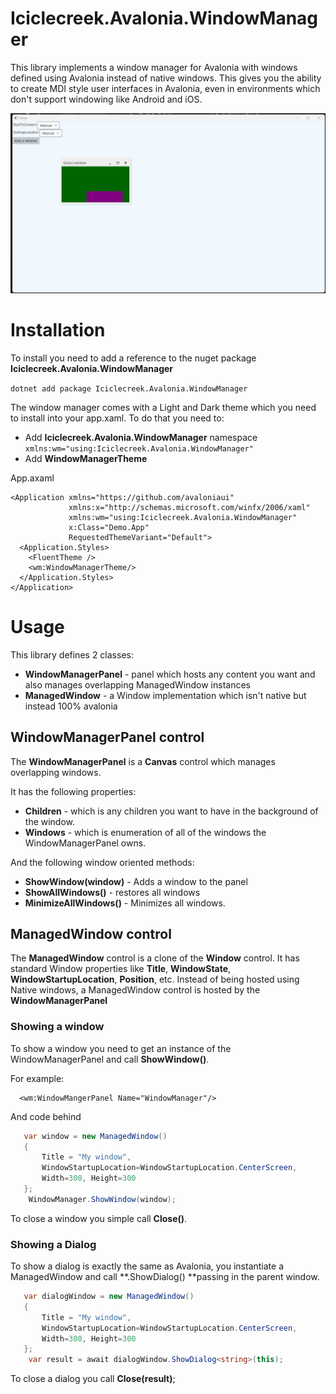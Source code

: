 # Iciclecreek.Avalonia.WindowManager
This library implements a window manager for Avalonia with windows defined using Avalonia instead of native windows.
This gives you the ability to create MDI style user interfaces in Avalonia, even in environments which don't support windowing like Android and iOS.

![windows](https://raw.githubusercontent.com/tomlm/Iciclecreek.Avalonia.WindowManager/refs/heads/main/windows.gif)

# Installation
To install you need to add a reference to the nuget package **Iciclecreek.Avalonia.WindowManager**

```dotnet add package Iciclecreek.Avalonia.WindowManager```

The window manager comes with a Light and Dark theme which you need to install into your app.xaml.
To do that you need to:
* Add **Iciclecreek.Avalonia.WindowManager** namespace  ```xmlns:wm="using:Iciclecreek.Avalonia.WindowManager"```
* Add **WindowManagerTheme** 

App.axaml
```
<Application xmlns="https://github.com/avaloniaui"
             xmlns:x="http://schemas.microsoft.com/winfx/2006/xaml"
             xmlns:wm="using:Iciclecreek.Avalonia.WindowManager"
             x:Class="Demo.App"
             RequestedThemeVariant="Default">
  <Application.Styles>
    <FluentTheme />
    <wm:WindowManagerTheme/>
  </Application.Styles>
</Application>
```

# Usage
This library defines 2 classes:
* **WindowManagerPanel** - panel which hosts any content you want and also manages overlapping ManagedWindow instances 
* **ManagedWindow** - a Window implementation which isn't native but instead 100% avalonia 
 
## WindowManagerPanel control
The **WindowManagerPanel** is a **Canvas** control which manages overlapping windows.

It has the following properties:
* **Children** - which is any children you want to have in the background of the window.
* **Windows** - which is enumeration of all of the windows the WindowManagerPanel owns.

And the following window oriented methods:
* **ShowWindow(window)** - Adds a window to the panel
* **ShowAllWindows()** - restores all windows
* **MinimizeAllWindows()** - Minimizes all windows.

## ManagedWindow control
The **ManagedWindow** control is a clone of the **Window** control. It has standard Window properties like **Title**, **WindowState**, **WindowStartupLocation**, **Position**, etc.
Instead of being hosted using Native windows, a ManagedWindow control is hosted by the **WindowManagerPanel**

### Showing a window
To show a window you need to get an instance of the WindowManagerPanel and call **ShowWindow()**.

For example:
```xaml
  <wm:WindowMangerPanel Name="WindowManager"/>
```
And code behind
```cs
   var window = new ManagedWindow()
   {
       Title = "My window",
       WindowStartupLocation=WindowStartupLocation.CenterScreen,
       Width=300, Height=300
   };
    WindowManager.ShowWindow(window);
```

To close a window you simple call **Close()**.

### Showing a Dialog
To show a dialog is exactly the same as Avalonia, you instantiate a ManagedWindow and call **.ShowDialog() **passing in the parent window.
```cs
   var dialogWindow = new ManagedWindow()
   {
       Title = "My window",
       WindowStartupLocation=WindowStartupLocation.CenterScreen,
       Width=300, Height=300
   };
    var result = await dialogWindow.ShowDialog<string>(this);
```

To close a dialog you call **Close(result)**;


